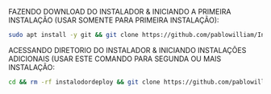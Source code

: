 FAZENDO DOWNLOAD DO INSTALADOR & INICIANDO A PRIMEIRA INSTALAÇÃO (USAR SOMENTE PARA PRIMEIRA INSTALAÇÃO):

```bash
sudo apt install -y git && git clone https://github.com/pablowilliam/Instalador-2023.git && sudo chmod -R 777 Instalador-2023 && cd Instalador-2023&& sudo ./install_primaria
```

ACESSANDO DIRETORIO DO INSTALADOR & INICIANDO INSTALAÇÕES ADICIONAIS (USAR ESTE COMANDO PARA SEGUNDA OU MAIS INSTALAÇÃO:
```bash
cd && rm -rf instalodordeploy && git clone https://github.com/pablowilliam/Instalador-2023.git && sudo chmod -R 777 Instalador-2023 && cd Instalador-2023 && sudo ./install_instancia
```

